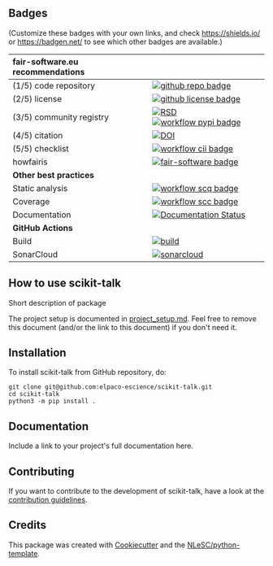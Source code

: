 ## Badges

(Customize these badges with your own links, and check https://shields.io/ or https://badgen.net/ to see which other badges are available.)

| fair-software.eu recommendations | |
| :-- | :--  |
| (1/5) code repository              | [![github repo badge](https://img.shields.io/badge/github-repo-000.svg?logo=github&labelColor=gray&color=blue)](git@github.com:elpaco-escience/scikit-talk) |
| (2/5) license                      | [![github license badge](https://img.shields.io/github/license/elpaco-escience/scikit-talk)](git@github.com:elpaco-escience/scikit-talk) |
| (3/5) community registry           | [![RSD](https://img.shields.io/badge/rsd-scikit-talk-00a3e3.svg)](https://www.research-software.nl/software/scikit-talk) [![workflow pypi badge](https://img.shields.io/pypi/v/scikit-talk.svg?colorB=blue)](https://pypi.python.org/project/scikit-talk/) |
| (4/5) citation                     | [![DOI](https://zenodo.org/badge/DOI/<replace-with-created-DOI>.svg)](https://doi.org/<replace-with-created-DOI>) |
| (5/5) checklist                    | [![workflow cii badge](https://bestpractices.coreinfrastructure.org/projects/<replace-with-created-project-identifier>/badge)](https://bestpractices.coreinfrastructure.org/projects/<replace-with-created-project-identifier>) |
| howfairis                          | [![fair-software badge](https://img.shields.io/badge/fair--software.eu-%E2%97%8F%20%20%E2%97%8F%20%20%E2%97%8F%20%20%E2%97%8F%20%20%E2%97%8B-yellow)](https://fair-software.eu) |
| **Other best practices**           | &nbsp; |
| Static analysis                    | [![workflow scq badge](https://sonarcloud.io/api/project_badges/measure?project=elpaco-escience_scikit-talk&metric=alert_status)](https://sonarcloud.io/dashboard?id=elpaco-escience_scikit-talk) |
| Coverage                           | [![workflow scc badge](https://sonarcloud.io/api/project_badges/measure?project=elpaco-escience_scikit-talk&metric=coverage)](https://sonarcloud.io/dashboard?id=elpaco-escience_scikit-talk) |
| Documentation                      | [![Documentation Status](https://readthedocs.org/projects/scikit-talk/badge/?version=latest)](https://scikit-talk.readthedocs.io/en/latest/?badge=latest) |
| **GitHub Actions**                 | &nbsp; |
| Build                              | [![build](https://github.com/elpaco-escience/scikit-talk/actions/workflows/build.yml/badge.svg)](https://github.com/elpaco-escience/scikit-talk/actions/workflows/build.yml) |
| SonarCloud                         | [![sonarcloud](ghttps://github.com/elpaco-escience/scikit-talk/actions/workflows/sonarcloud.yml/badge.svg)](https://github.com/elpaco-escience/scikit-talk/actions/workflows/sonarcloud.yml) |


## How to use scikit-talk

Short description of package

The project setup is documented in [project_setup.md](project_setup.md). Feel free to remove this document (and/or the link to this document) if you don't need it.

## Installation

To install scikit-talk from GitHub repository, do:

```console
git clone git@github.com:elpaco-escience/scikit-talk.git
cd scikit-talk
python3 -m pip install .
```

## Documentation

Include a link to your project's full documentation here.

## Contributing

If you want to contribute to the development of scikit-talk,
have a look at the [contribution guidelines](CONTRIBUTING.md).

## Credits

This package was created with [Cookiecutter](https://github.com/audreyr/cookiecutter) and the [NLeSC/python-template](https://github.com/NLeSC/python-template).
